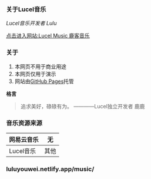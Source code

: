 ### **关于Lucel音乐**

 _Lucel音乐开发者 Lulu_ 


[点击进入网站:Lucel Music 鹿客音乐](https://luluyouwei.netlify.app/music/)

### 关于
1. 本网页不用于商业用途
2. 本网页仅用于演示
3. 网站由[GitHub Pages](https://github.com)托管

 **格言** 
> 追求美好，碌碌有为。
>————Lucel独立开发者 鹿鹿

### 音乐资源来源

|  网易云音乐 | 无  |
|---|---|
|  Lucel音乐 | 其他  |

### luluyouwei.netlify.app/music/
 
